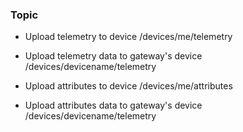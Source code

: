 ﻿### Topic

- Upload telemetry  to device 
    /devices/me/telemetry
- Upload telemetry data to gateway's device
    /devices/devicename/telemetry

- Upload attributes to device 
    /devices/me/attributes
- Upload attributes data to gateway's device
    /devices/devicename/telemetry




